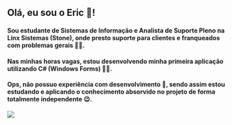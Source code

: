 ## Olá, eu sou o Eric 👋!

#### Sou estudante de Sistemas de Informação e Analista de Suporte Pleno na Linx Sistemas (Stone), onde presto suporte para clientes e franqueados com problemas gerais 🧑‍💼.

#### Nas minhas horas vagas, estou desenvolvendo minha primeira aplicação utilizando C# (Windows Forms) 👨‍💻.
#### Ops, não possuo experiência com desenvolvimento 🤫, sendo assim estou estudando e aplicando o conhecimento absorvido no projeto de forma totalmente independente 😉.



<div>
  <a href="https://www.linkedin.com/in/ericsilva-333" target="_blank"><img src="https://img.shields.io/badge/LinkedIn-0077B5?style=for-the-badge&logo=linkedin&logoColor=white" target="_blank"></a> 
</div>
